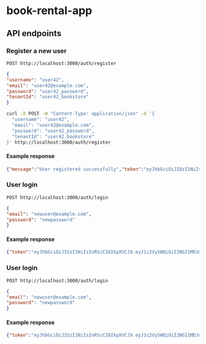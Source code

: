 # book-rental-app


## API endpoints


### Register a new user

```
POST http://localhost:3000/auth/register
```

```json
{
"username": "user42",
"email": "user42@example.com",
"password": "user42_password",
"tenantId": "user42_bookstore"
}
```

```bash
curl -X POST -H "Content-Type: application/json" -d '{
  "username": "user42",
  "email": "user42@example.com",
  "password": "user42_password",
  "tenantId": "user42_bookstore"
}' http://localhost:3000/auth/register

```
 
#### Example response

```json
{"message":"User registered successfully","token":"eyJhbGciOiJIUzI1NiIsInR5cCI6IkpXVCJ9.eyJ1c2VySWQiOiI2NGI1MDJmZjMzMjZiZWY2NDI4NTE0YzQiLCJpYXQiOjE2ODk1ODQzODMsImV4cCI6MTY4OTU4Nzk4M30.-8K7plHJgBy3acJiXu9-S0G_P5IrPgyQlrFW9XtbPR8"}
```

### User login

```
POST http://localhost:3000/auth/login
```

```json
{
"email": "newuser@example.com",
"password": "newpassword"
}
```

#### Example response

```json
{"token":"eyJhbGciOiJIUzI1NiIsInR5cCI6IkpXVCJ9.eyJ1c2VySWQiOiI2NGI1MDJmZjMzMjZiZWY2NDI4NTE0YzQiLCJpYXQiOjE2ODk1ODQ3NTgsImV4cCI6MTY4OTU4ODM1OH0.BDXtbv3ZmBJWutfeyNpvzKaqindrlz7OWtVs67R9laA"}
```

### User login

```
POST http://localhost:3000/auth/login
```

```json
{
"email": "newuser@example.com",
"password": "newpassword"
}
```

#### Example response

```json
{"token":"eyJhbGciOiJIUzI1NiIsInR5cCI6IkpXVCJ9.eyJ1c2VySWQiOiI2NGI1MDJmZjMzMjZiZWY2NDI4NTE0YzQiLCJpYXQiOjE2ODk1ODQ3NTgsImV4cCI6MTY4OTU4ODM1OH0.BDXtbv3ZmBJWutfeyNpvzKaqindrlz7OWtVs67R9laA"}
```